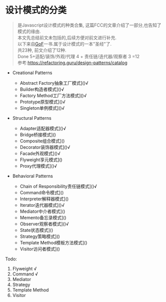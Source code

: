 # 设计模式的分类
> 是Javascript设计模式的种类合集, 这篇FCC的文章介绍了一部分,也告知了模式的缘由.  
> 本文先总结前文未包括的,后续方便对前文进行补充.  
> 以下来自[GoF](http://www.javier8a.com/itc/bd1/articulo.pdf)一书.属于设计模式的一本"圣经"了.  
> 共23种, 前文介绍了12种.  
> Done 5+适配/装饰/外观/代理 4 + 责任链/迭代器/观察者 3 =12  
> 参考:https://refactoring.guru/design-patterns/catalog

* Creational Patterns
    * Abstract Factory抽象工厂模式]()√
    * Builder构造者模式]()√
    * Factory Method工厂方法模式]()√
    * Prototype原型模式]()√
    * Singleton单例模式]()√
* Structural Patterns
    * Adapter适配器模式]()√
    * Bridge桥接模式]()
    * Composite组合模式]()
    * Decorator装饰器模式]()√
    * Facade外观模式]()√
    * Flyweight享元模式]()
    * Proxy代理模式]()√ 

* Behavioral Patterns
    * Chain of Responsibility责任链模式]()√
    * Command命令模式]()
    * Interpreter解释器模式]()
    * Iterator迭代器模式]()√
    * Mediator中介者模式]()
    * Memento备忘录模式]()
    * Observer观察者模式]()√
    * State状态模式]()
    * Strategy策略模式]()
    * Template Method模板方法模式]()
    * Visitor访问者模式]()

Todo:
1. Flyweight √
2. Command √
3. Mediator
4. Strategy
5. Template Method
6. Visitor








